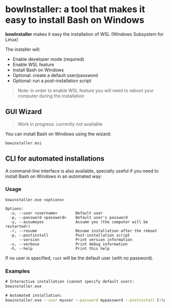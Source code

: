 
# bowInstaller: a tool that makes it easy to install Bash on Windows

**bowInstaller** makes it easy the installation of WSL (Windows Subsystem for Linux)

The installer will:

 * Enable developer mode (required)
 * Enable WSL feature
 * Install Bash on Windows
 * Optional: create a default user/password
 * Optional: run a post-installation script

> Note: in order to enable WSL feature you will need to reboot your computer
> during the installation

## GUI Wizard

> Work in progress: currently not available

You can install Bash on Windows using the wizard:

```
bowinstaller.msi
```

<!--
# TODO: add a screenshot
-->

## CLI for automated installations

A command-line interface is also available, specially useful if you need to install Bash on Windows in an automated way:

### Usage

```
bowinstaller.exe <options>

Options:
  -u, --user <username>        Default user
  -p, --password <password>    Default user's password
  -y, --assumeyes              Assume yes (the computer will be restarted!)
  -r, --resume                 Resume installation after the reboot
  -p, --postinstall            Post-installation script
      --version                Print version information
  -v, --verbose                Print debug information
  -h, --help                   Print this help
```

If no user is specified, `root` will be the default user (with no password).

### Examples

```bat
# Interactive installation (cannot specify default user):
bowinstaller.exe

# Automated installation:
bowinstaller.exe --user myuser --password mypassword --postinstall C:\myscript.bat
```
